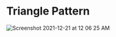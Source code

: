 # Triangle Pattern

![Screenshot 2021-12-21 at 12 06 25 AM](https://user-images.githubusercontent.com/85568177/146816202-5e07a3a5-86d3-410d-866c-a7746d6f9f56.png)

